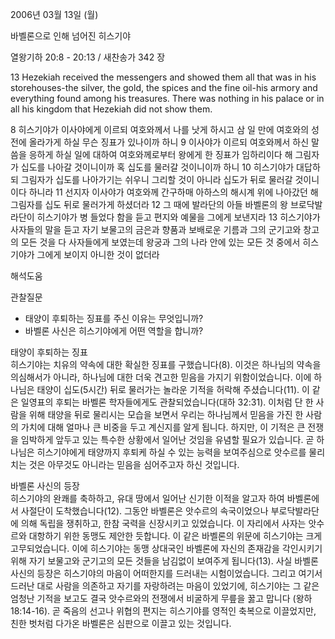2006년 03월 13일 (월)

바벨론으로 인해 넘어진 히스기야



열왕기하 20:8 - 20:13 / 새찬송가 342 장


13   Hezekiah received the messengers and showed them all that was in his storehouses-the silver, the gold, the spices and the fine oil-his armory and everything found among his treasures. There was nothing in his palace or in all his kingdom that Hezekiah did not show them. 

8 히스기야가 이사야에게 이르되 여호와께서 나를 낫게 하시고 삼 일 만에 여호와의 성전에 올라가게 하실 무슨 징표가 있나이까 하니 9 이사야가 이르되 여호와께서 하신 말씀을 응하게 하실 일에 대하여 여호와께로부터 왕에게 한 징표가 임하리이다 해 그림자가 십도를 나아갈 것이니이까 혹 십도를 물러갈 것이니이까 하니 10 히스기야가 대답하되 그림자가 십도를 나아가기는 쉬우니 그리할 것이 아니라 십도가 뒤로 물러갈 것이니이다 하니라 11 선지자 이사야가 여호와께 간구하매 아하스의 해시계 위에 나아갔던 해 그림자를 십도 뒤로 물러가게 하셨더라 12 그 때에 발라단의 아들 바벨론의 왕 브로닥발라단이 히스기야가 병 들었다 함을 듣고 편지와 예물을 그에게 보낸지라 13 히스기야가 사자들의 말을 듣고 자기 보물고의 금은과 향품과 보배로운 기름과 그의 군기고와 창고의 모든 것을 다 사자들에게 보였는데 왕궁과 그의 나라 안에 있는 모든 것 중에서 히스기야가 그에게 보이지 아니한 것이 없더라

해석도움





관찰질문
- 태양이 후퇴하는 징표를 주신 이유는 무엇입니까?
- 바벨론 사신은 히스기야에게 어떤 역할을 합니까? 


태양이 후퇴하는 징표  
히스기야는 치유의 약속에 대한 확실한 징표를 구했습니다(8). 이것은 하나님의 약속을 의심해서가 아니라, 하나님에 대한 더욱 견고한 믿음을 가지기 위함이었습니다. 이에 하나님은 태양이 십도(5시간) 뒤로 물러가는 놀라운 기적을 허락해 주셨습니다(11). 이 같은 일영표의 후퇴는 바벨론 학자들에게도 관찰되었습니다(대하 32:31). 이처럼 단 한 사람을 위해 태양을 뒤로 물리시는 모습을 보면서 우리는 하나님께서 믿음을 가진 한 사람의 가치에 대해 얼마나 큰 비중을 두고 계신지를 알게 됩니다. 하지만, 이 기적은 큰 전쟁을 임박하게 앞두고 있는 특수한 상황에서 일어난 것임을 유념할 필요가 있습니다. 곧 하나님은 히스기야에게 태양까지 후퇴케 하실 수 있는 능력을 보여주심으로 앗수르를 물리치는 것은 아무것도 아니라는 믿음을 심어주고자 하신 것입니다. 

바벨론 사신의 등장  
히스기야의 완쾌를 축하하고, 유대 땅에서 일어난 신기한 이적을 알고자 하여 바벨론에서 사절단이 도착했습니다(12). 그동안 바벨론은 앗수르의 속국이었으나 부로닥발라단에 의해 독립을 쟁취하고, 한참 국력을 신장시키고 있었습니다. 이 자리에서 사자는 앗수르와 대항하기 위한 동맹도 제안한 듯합니다. 이 같은 바벨론의 위문에 히스기야는 크게 고무되었습니다. 이에 히스기야는 동맹 상대국인 바벨론에 자신의 존재감을 각인시키기 위해 자기 보물고와 군기고의 모든 것들을 남김없이 보여주게 됩니다(13). 사실 바벨론 사신의 등장은 히스기야의 마음이 어떠한지를 드러내는 시험이었습니다. 그리고 여기서 드러난 대로 사람을 의존하고 자기를 자랑하려는 마음이 있었기에, 히스기야는 그 같은 엄청난 기적을 보고도 결국 앗수르와의 전쟁에서 비굴하게 무릎을 꿇고 맙니다 (왕하 18:14-16). 곧 죽음의 선고나 위협의 편지는 히스기야를 영적인 축복으로 이끌었지만, 친한 벗처럼 다가온 바벨론은 심판으로 이끌고 있는 것입니다.